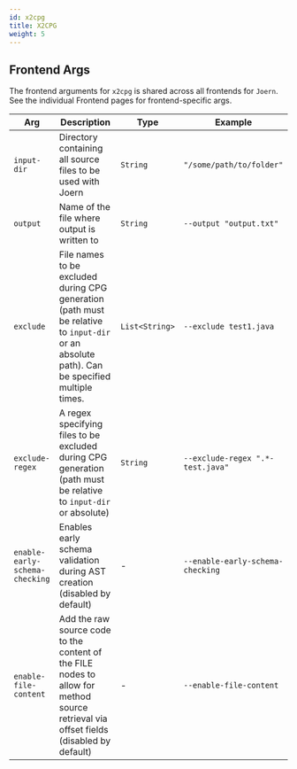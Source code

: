 ```yaml
---
id: x2cpg 
title: X2CPG
weight: 5
---
```


## Frontend Args
The frontend arguments for `x2cpg` is shared across all frontends for `Joern`. See the individual Frontend pages for frontend-specific args.

| **Arg** | **Description** | **Type** | **Example** |
| - | - | - | - |
| `input-dir` | Directory containing all source files to be used with Joern | `String` | `"/some/path/to/folder"` |
| `output` | Name of the file where output is written to | `String` | `--output "output.txt"` |
| `exclude` | File names to be excluded during CPG generation (path must be relative to `input-dir` or an absolute path). Can be specified multiple times. | `List<String>` | `--exclude test1.java` |
| `exclude-regex` | A regex specifying files to be excluded during CPG generation (path must be relative to `input-dir` or absolute) | `String` | `--exclude-regex ".*-test.java"` |
| `enable-early-schema-checking` | Enables early schema validation during AST creation (disabled by default)| - | `--enable-early-schema-checking` |
| `enable-file-content` | Add the raw source code to the content of the FILE nodes to allow for method source retrieval via offset fields (disabled by default) | - | `--enable-file-content` |
